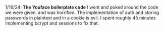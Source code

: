 1/16/24: **The Youface boilerplate code**
I went and poked around the code we were given, and was horrified.
The implementation of auth and storing passwords in plaintext and in a cookie is evil.
I spent roughly 45 minutes implementing bcrypt and sessions to fix that.
